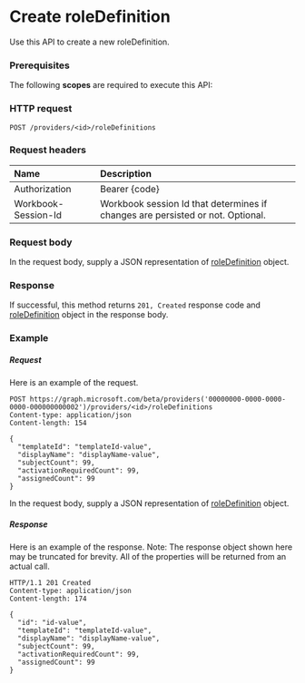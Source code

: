 # Create roleDefinition

Use this API to create a new roleDefinition.
### Prerequisites
The following **scopes** are required to execute this API: 
### HTTP request
<!-- { "blockType": "ignored" } -->
```http
POST /providers/<id>/roleDefinitions

```
### Request headers
| Name       | Description|
|:---------------|:----------|
| Authorization  | Bearer {code}|
| Workbook-Session-Id  | Workbook session Id that determines if changes are persisted or not. Optional.|

### Request body
In the request body, supply a JSON representation of [roleDefinition](../resources/roledefinition.md) object.


### Response
If successful, this method returns `201, Created` response code and [roleDefinition](../resources/roledefinition.md) object in the response body.

### Example
##### Request
Here is an example of the request.
<!-- {
  "blockType": "request",
  "name": "create_roledefinition_from_provider"
}-->
```http
POST https://graph.microsoft.com/beta/providers('00000000-0000-0000-0000-000000000002')/providers/<id>/roleDefinitions
Content-type: application/json
Content-length: 154

{
  "templateId": "templateId-value",
  "displayName": "displayName-value",
  "subjectCount": 99,
  "activationRequiredCount": 99,
  "assignedCount": 99
}
```
In the request body, supply a JSON representation of [roleDefinition](../resources/roledefinition.md) object.
##### Response
Here is an example of the response. Note: The response object shown here may be truncated for brevity. All of the properties will be returned from an actual call.
<!-- {
  "blockType": "response",
  "truncated": true,
  "@odata.type": "microsoft.graph.roleDefinition"
} -->
```http
HTTP/1.1 201 Created
Content-type: application/json
Content-length: 174

{
  "id": "id-value",
  "templateId": "templateId-value",
  "displayName": "displayName-value",
  "subjectCount": 99,
  "activationRequiredCount": 99,
  "assignedCount": 99
}
```

<!-- uuid: 8fcb5dbc-d5aa-4681-8e31-b001d5168d79
2015-10-25 14:57:30 UTC -->
<!-- {
  "type": "#page.annotation",
  "description": "Create roleDefinition",
  "keywords": "",
  "section": "documentation",
  "tocPath": ""
}-->